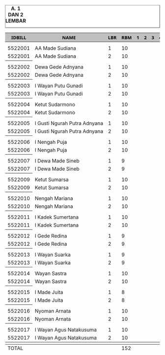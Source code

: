 <!DOCTYPE html> 
<HTML>
<HEAD>
<META HTTP-EQUIV="Content-Type" CONTENT="text/html;charset=windows-1252">
<TITLE>MONITOR RUPIAH BILLMAN OKTOBER</TITLE>
</HEAD>
<BODY>
<TABLE BORDER=1 BGCOLOR=#ffffff CELLSPACING=0><FONT FACE="Segoe UI" COLOR=#000000><CAPTION><B>A. 1 DAN 2 LEMBAR</B></CAPTION></FONT>

<table>
<THEAD>
<TR>
<TH BGCOLOR=#c0c0c0 BORDERCOLOR=#000000 ><FONT style=FONT-SIZE:11pt FACE="Segoe UI" COLOR=#000000>IDBILL</FONT></TH>
<TH BGCOLOR=#c0c0c0 BORDERCOLOR=#000000 ><FONT style=FONT-SIZE:11pt FACE="Segoe UI" COLOR=#000000>NAME</FONT></TH>
<TH BGCOLOR=#c0c0c0 BORDERCOLOR=#000000 ><FONT style=FONT-SIZE:11pt FACE="Segoe UI" COLOR=#000000>LBR</FONT></TH>
<TH BGCOLOR=#c0c0c0 BORDERCOLOR=#000000 ><FONT style=FONT-SIZE:11pt FACE="Segoe UI" COLOR=#000000>RBM</FONT></TH>
<TH BGCOLOR=#c0c0c0 BORDERCOLOR=#000000 ><FONT style=FONT-SIZE:11pt FACE="Segoe UI" COLOR=#000000>1</FONT></TH>
<TH BGCOLOR=#c0c0c0 BORDERCOLOR=#000000 ><FONT style=FONT-SIZE:11pt FACE="Segoe UI" COLOR=#000000>2</FONT></TH>
<TH BGCOLOR=#c0c0c0 BORDERCOLOR=#000000 ><FONT style=FONT-SIZE:11pt FACE="Segoe UI" COLOR=#000000>3</FONT></TH>
<TH BGCOLOR=#c0c0c0 BORDERCOLOR=#000000 ><FONT style=FONT-SIZE:11pt FACE="Segoe UI" COLOR=#000000>4</FONT></TH>
<TH BGCOLOR=#c0c0c0 BORDERCOLOR=#000000 ><FONT style=FONT-SIZE:11pt FACE="Segoe UI" COLOR=#000000>5</FONT></TH>
<TH BGCOLOR=#c0c0c0 BORDERCOLOR=#000000 ><FONT style=FONT-SIZE:11pt FACE="Segoe UI" COLOR=#000000>6</FONT></TH>
<TH BGCOLOR=#c0c0c0 BORDERCOLOR=#000000 ><FONT style=FONT-SIZE:11pt FACE="Segoe UI" COLOR=#000000>7</FONT></TH>
<TH BGCOLOR=#c0c0c0 BORDERCOLOR=#000000 ><FONT style=FONT-SIZE:11pt FACE="Segoe UI" COLOR=#000000>8</FONT></TH>
<TH BGCOLOR=#c0c0c0 BORDERCOLOR=#000000 ><FONT style=FONT-SIZE:11pt FACE="Segoe UI" COLOR=#000000>9</FONT></TH>
<TH BGCOLOR=#c0c0c0 BORDERCOLOR=#000000 ><FONT style=FONT-SIZE:11pt FACE="Segoe UI" COLOR=#000000>10</FONT></TH>
<TH BGCOLOR=#c0c0c0 BORDERCOLOR=#000000 ><FONT style=FONT-SIZE:11pt FACE="Segoe UI" COLOR=#000000>11</FONT></TH>
<TH BGCOLOR=#c0c0c0 BORDERCOLOR=#000000 ><FONT style=FONT-SIZE:11pt FACE="Segoe UI" COLOR=#000000>12</FONT></TH>
<TH BGCOLOR=#c0c0c0 BORDERCOLOR=#000000 ><FONT style=FONT-SIZE:11pt FACE="Segoe UI" COLOR=#000000>13</FONT></TH>
<TH BGCOLOR=#c0c0c0 BORDERCOLOR=#000000 ><FONT style=FONT-SIZE:11pt FACE="Segoe UI" COLOR=#000000>14</FONT></TH>
<TH BGCOLOR=#c0c0c0 BORDERCOLOR=#000000 ><FONT style=FONT-SIZE:11pt FACE="Segoe UI" COLOR=#000000>15</FONT></TH>
<TH BGCOLOR=#c0c0c0 BORDERCOLOR=#000000 ><FONT style=FONT-SIZE:11pt FACE="Segoe UI" COLOR=#000000>16</FONT></TH>
<TH BGCOLOR=#c0c0c0 BORDERCOLOR=#000000 ><FONT style=FONT-SIZE:11pt FACE="Segoe UI" COLOR=#000000>17</FONT></TH>
<TH BGCOLOR=#c0c0c0 BORDERCOLOR=#000000 ><FONT style=FONT-SIZE:11pt FACE="Segoe UI" COLOR=#000000>18</FONT></TH>
<TH BGCOLOR=#c0c0c0 BORDERCOLOR=#000000 ><FONT style=FONT-SIZE:11pt FACE="Segoe UI" COLOR=#000000>19</FONT></TH>
<TH BGCOLOR=#c0c0c0 BORDERCOLOR=#000000 ><FONT style=FONT-SIZE:11pt FACE="Segoe UI" COLOR=#000000>20</FONT></TH>
<TH BGCOLOR=#c0c0c0 BORDERCOLOR=#000000 ><FONT style=FONT-SIZE:11pt FACE="Segoe UI" COLOR=#000000>21</FONT></TH>
<TH BGCOLOR=#c0c0c0 BORDERCOLOR=#000000 ><FONT style=FONT-SIZE:11pt FACE="Segoe UI" COLOR=#000000>22</FONT></TH>
<TH BGCOLOR=#c0c0c0 BORDERCOLOR=#000000 ><FONT style=FONT-SIZE:11pt FACE="Segoe UI" COLOR=#000000>23</FONT></TH>
<TH BGCOLOR=#c0c0c0 BORDERCOLOR=#000000 ><FONT style=FONT-SIZE:11pt FACE="Segoe UI" COLOR=#000000>24</FONT></TH>
<TH BGCOLOR=#c0c0c0 BORDERCOLOR=#000000 ><FONT style=FONT-SIZE:11pt FACE="Segoe UI" COLOR=#000000>25</FONT></TH>
<TH BGCOLOR=#c0c0c0 BORDERCOLOR=#000000 ><FONT style=FONT-SIZE:11pt FACE="Segoe UI" COLOR=#000000>26</FONT></TH>
<TH BGCOLOR=#c0c0c0 BORDERCOLOR=#000000 ><FONT style=FONT-SIZE:11pt FACE="Segoe UI" COLOR=#000000>27</FONT></TH>
<TH BGCOLOR=#c0c0c0 BORDERCOLOR=#000000 ><FONT style=FONT-SIZE:11pt FACE="Segoe UI" COLOR=#000000>28</FONT></TH>
<TH BGCOLOR=#c0c0c0 BORDERCOLOR=#000000 ><FONT style=FONT-SIZE:11pt FACE="Segoe UI" COLOR=#000000>29</FONT></TH>
<TH BGCOLOR=#c0c0c0 BORDERCOLOR=#000000 ><FONT style=FONT-SIZE:11pt FACE="Segoe UI" COLOR=#000000>30</FONT></TH>
<TH BGCOLOR=#c0c0c0 BORDERCOLOR=#000000 ><FONT style=FONT-SIZE:11pt FACE="Segoe UI" COLOR=#000000>31</FONT></TH>

</TR>
</THEAD>
<TBODY>

<!-- Table INI YANG DI GANTI -->
<TH> 
<tr><td>5522001</td><td nowrap>AA Made Sudiana</td><td>1</td><td>10</td><td></td><td></td><td></td><td></td><td></td><td></td><td></td><td></td><td></td><td></td><td></td><td></td><td></td><td></td><td></td><td></td><td></td><td></td><td></td><td></td><td></td><td></td><td></td><td></td><td></td><td></td><td></td><td></td><td></td><td></td><td></td></tr> 
<tr><td>5522001</td><td nowrap>AA Made Sudiana</td><td>2</td><td>10</td><td></td><td></td><td></td><td></td><td></td><td></td><td></td><td></td><td></td><td></td><td></td><td></td><td></td><td></td><td></td><td></td><td></td><td></td><td></td><td></td><td></td><td></td><td></td><td></td><td></td><td></td><td></td><td></td><td></td><td></td><td></td></tr>
</TH><TH>
<tr><td>5522002</td><td nowrap>Dewa Gede Adnyana</td><td>1</td><td>10</td><td></td><td></td><td></td><td></td><td></td><td></td><td></td><td></td><td></td><td></td><td></td><td></td><td></td><td></td><td></td><td></td><td></td><td></td><td></td><td></td><td></td><td></td><td></td><td></td><td></td><td></td><td></td><td></td><td></td><td></td><td></td></tr>
<tr><td>5522002</td><td nowrap>Dewa Gede Adnyana</td><td>2</td><td>10</td><td></td><td></td><td></td><td></td><td></td><td></td><td></td><td></td><td></td><td></td><td></td><td></td><td></td><td></td><td></td><td></td><td></td><td></td><td></td><td></td><td></td><td></td><td></td><td></td><td></td><td></td><td></td><td></td><td></td><td></td><td></td></tr>
</TH><TH>
<tr><td>5522003</td><td nowrap>I Wayan Putu Gunadi</td><td>1</td><td>10</td><td></td><td></td><td></td><td></td><td></td><td></td><td></td><td></td><td></td><td></td><td></td><td></td><td></td><td></td><td></td><td></td><td></td><td></td><td></td><td></td><td></td><td></td><td></td><td></td><td></td><td></td><td></td><td></td><td></td><td></td><td></td></tr>
<tr><td>5522003</td><td nowrap>I Wayan Putu Gunadi</td><td>2</td><td>10</td><td></td><td></td><td></td><td></td><td></td><td></td><td></td><td></td><td></td><td></td><td></td><td></td><td></td><td></td><td></td><td></td><td></td><td></td><td></td><td></td><td></td><td></td><td></td><td></td><td></td><td></td><td></td><td></td><td></td><td></td><td></td></tr>
</TH><TH>
<tr><td>5522004</td><td nowrap>Ketut Sudarmono</td><td>1</td><td>10</td><td></td><td></td><td></td><td></td><td></td><td></td><td></td><td></td><td></td><td></td><td></td><td></td><td></td><td></td><td></td><td></td><td></td><td></td><td></td><td></td><td></td><td></td><td></td><td></td><td></td><td></td><td></td><td></td><td></td><td></td><td></td></tr>
<tr><td>5522004</td><td>Ketut Sudarmono</td><td>2</td><td>10</td><td></td><td></td><td></td><td></td><td></td><td></td><td></td><td></td><td></td><td></td><td></td><td></td><td></td><td></td><td></td><td></td><td></td><td></td><td></td><td></td><td></td><td></td><td></td><td></td><td></td><td></td><td></td><td></td><td></td><td></td><td></td></tr>
</TH><TH>
<tr><td>5522005</td><td nowrap>I Gusti Ngurah Putra Adnyana</td><td>1</td><td>10</td><td></td><td></td><td></td><td></td><td></td><td></td><td></td><td></td><td></td><td></td><td></td><td></td><td></td><td></td><td></td><td></td><td></td><td></td><td></td><td></td><td></td><td></td><td></td><td></td><td></td><td></td><td></td><td></td><td></td><td></td><td></td></tr>
<tr><td>5522005</td><td nowrap>I Gusti Ngurah Putra Adnyana</td><td>2</td><td>10</td><td></td><td></td><td></td><td></td><td></td><td></td><td></td><td></td><td></td><td></td><td></td><td></td><td></td><td></td><td></td><td></td><td></td><td></td><td></td><td></td><td></td><td></td><td></td><td></td><td></td><td></td><td></td><td></td><td></td><td></td><td></td></tr>
</TH><TH>
<tr><td>5522006</td><td nowrap>I Nengah Puja</td><td>1</td><td>10</td><td></td><td></td><td></td><td></td><td></td><td></td><td></td><td></td><td></td><td></td><td></td><td></td><td></td><td></td><td></td><td></td><td></td><td></td><td></td><td></td><td></td><td></td><td></td><td></td><td></td><td></td><td></td><td></td><td></td><td></td><td></td></tr>
<tr><td>5522006</td><td nowrap>I Nengah Puja</td><td>2</td><td>10</td><td></td><td></td><td></td><td></td><td></td><td></td><td></td><td></td><td></td><td></td><td></td><td></td><td></td><td></td><td></td><td></td><td></td><td></td><td></td><td></td><td></td><td></td><td></td><td></td><td></td><td></td><td></td><td></td><td></td><td></td><td></td></tr>
</TH><TH>
<tr><td>5522007</td><td nowrap>I Dewa Made Sineb</td><td>1</td><td>9</td><td></td><td></td><td></td><td></td><td></td><td></td><td></td><td></td><td></td><td></td><td></td><td></td><td></td><td></td><td></td><td></td><td></td><td></td><td></td><td></td><td></td><td></td><td></td><td></td><td></td><td></td><td></td><td></td><td></td><td></td><td></td></tr>
<tr><td>5522007</td><td nowrap>I Dewa Made Sineb</td><td>2</td><td>9</td><td></td><td></td><td></td><td></td><td></td><td></td><td></td><td></td><td></td><td></td><td></td><td></td><td></td><td></td><td></td><td></td><td></td><td></td><td></td><td></td><td></td><td></td><td></td><td></td><td></td><td></td><td></td><td></td><td></td><td></td><td></td></tr>
</TH><TH>
<tr><td>5522009</td><td nowrap>Ketut Sumarsa</td><td>1</td><td>10</td><td></td><td></td><td></td><td></td><td></td><td></td><td></td><td></td><td></td><td></td><td></td><td></td><td></td><td></td><td></td><td></td><td></td><td></td><td></td><td></td><td></td><td></td><td></td><td></td><td></td><td></td><td></td><td></td><td></td><td></td><td></td></tr>
<tr><td>5522009</td><td>Ketut Sumarsa</td><td>2</td><td>10</td><td></td><td></td><td></td><td></td><td></td><td></td><td></td><td></td><td></td><td></td><td></td><td></td><td></td><td></td><td></td><td></td><td></td><td></td><td></td><td></td><td></td><td></td><td></td><td></td><td></td><td></td><td></td><td></td><td></td><td></td><td></td></tr>
</TH><TH>
<tr><td>5522010</td><td nowrap>Nengah Mariana</td><td>1</td><td>10</td><td></td><td></td><td></td><td></td><td></td><td></td><td></td><td></td><td></td><td></td><td></td><td></td><td></td><td></td><td></td><td></td><td></td><td></td><td></td><td></td><td></td><td></td><td></td><td></td><td></td><td></td><td></td><td></td><td></td><td></td><td></td></tr>
<tr><td>5522010</td><td nowrap>Nengah Mariana</td><td>2</td><td>10</td><td></td><td></td><td></td><td></td><td></td><td></td><td></td><td></td><td></td><td></td><td></td><td></td><td></td><td></td><td></td><td></td><td></td><td></td><td></td><td></td><td></td><td></td><td></td><td></td><td></td><td></td><td></td><td></td><td></td><td></td><td></td></tr>
</TH><TH>
<tr><td>5522011</td><td nowrap>I Kadek Sumertana</td><td>1</td><td>10</td><td></td><td></td><td></td><td></td><td></td><td></td><td></td><td></td><td></td><td></td><td></td><td></td><td></td><td></td><td></td><td></td><td></td><td></td><td></td><td></td><td></td><td></td><td></td><td></td><td></td><td></td><td></td><td></td><td></td><td></td><td></td></tr>
<tr><td>5522011</td><td nowrap>I Kadek Sumertana</td><td>2</td><td>10</td><td></td><td></td><td></td><td></td><td></td><td></td><td></td><td></td><td></td><td></td><td></td><td></td><td></td><td></td><td></td><td></td><td></td><td></td><td></td><td></td><td></td><td></td><td></td><td></td><td></td><td></td><td></td><td></td><td></td><td></td><td></td></tr>
</TH><TH>
<tr><td>5522012</td><td nowrap>I Gede Redina</td><td>1</td><td>9</td><td></td><td></td><td></td><td></td><td></td><td></td><td></td><td></td><td></td><td></td><td></td><td></td><td></td><td></td><td></td><td></td><td></td><td></td><td></td><td></td><td></td><td></td><td></td><td></td><td></td><td></td><td></td><td></td><td></td><td></td><td></td></tr>
<tr><td>5522012</td><td nowrap>I Gede Redina</td><td>2</td><td>9</td><td></td><td></td><td></td><td></td><td></td><td></td><td></td><td></td><td></td><td></td><td></td><td></td><td></td><td></td><td></td><td></td><td></td><td></td><td></td><td></td><td></td><td></td><td></td><td></td><td></td><td></td><td></td><td></td><td></td><td></td><td></td></tr>
</TH><TH>
<tr><td>5522013</td><td nowrap>I Wayan Suarka</td><td>1</td><td>9</td><td></td><td></td><td></td><td></td><td></td><td></td><td></td><td></td><td></td><td></td><td></td><td></td><td></td><td></td><td></td><td></td><td></td><td></td><td></td><td></td><td></td><td></td><td></td><td></td><td></td><td></td><td></td><td></td><td></td><td></td><td></td></tr>
<tr><td>5522013</td><td nowrap>I Wayan Suarka</td><td>2</td><td>9</td><td></td><td></td><td></td><td></td><td></td><td></td><td></td><td></td><td></td><td></td><td></td><td></td><td></td><td></td><td></td><td></td><td></td><td></td><td></td><td></td><td></td><td></td><td></td><td></td><td></td><td></td><td></td><td></td><td></td><td></td><td></td></tr>
</TH><TH>
<tr><td>5522014</td><td nowrap>Wayan Sastra</td><td>1</td><td>10</td><td></td><td></td><td></td><td></td><td></td><td></td><td></td><td></td><td></td><td></td><td></td><td></td><td></td><td></td><td></td><td></td><td></td><td></td><td></td><td></td><td></td><td></td><td></td><td></td><td></td><td></td><td></td><td></td><td></td><td></td><td></td></tr>
<tr><td>5522014</td><td nowrap>Wayan Sastra</td><td>2</td><td>10</td><td></td><td></td><td></td><td></td><td></td><td></td><td></td><td></td><td></td><td></td><td></td><td></td><td></td><td></td><td></td><td></td><td></td><td></td><td></td><td></td><td></td><td></td><td></td><td></td><td></td><td></td><td></td><td></td><td></td><td></td><td></td></tr>
</TH><TH>
<tr><td>5522015</td><td nowrap>I Made Juita</td><td>1</td><td>8</td><td></td><td></td><td></td><td></td><td></td><td></td><td></td><td></td><td></td><td></td><td></td><td></td><td></td><td></td><td></td><td></td><td></td><td></td><td></td><td></td><td></td><td></td><td></td><td></td><td></td><td></td><td></td><td></td><td></td><td></td><td></td></tr>
<tr><td>5522015</td><td nowrap>I Made Juita</td><td>2</td><td>8</td><td></td><td></td><td></td><td></td><td></td><td></td><td></td><td></td><td></td><td></td><td></td><td></td><td></td><td></td><td></td><td></td><td></td><td></td><td></td><td></td><td></td><td></td><td></td><td></td><td></td><td></td><td></td><td></td><td></td><td></td><td></td></tr>
</TH><TH>
<tr><td>5522016</td><td nowrap>Nyoman Arnata</td><td>1</td><td>10</td><td></td><td></td><td></td><td></td><td></td><td></td><td></td><td></td><td></td><td></td><td></td><td></td><td></td><td></td><td></td><td></td><td></td><td></td><td></td><td></td><td></td><td></td><td></td><td></td><td></td><td></td><td></td><td></td><td></td><td></td><td></td></tr>
<tr><td>5522016</td><td nowrap>Nyoman Arnata</td><td>2</td><td>10</td><td></td><td></td><td></td><td></td><td></td><td></td><td></td><td></td><td></td><td></td><td></td><td></td><td></td><td></td><td></td><td></td><td></td><td></td><td></td><td></td><td></td><td></td><td></td><td></td><td></td><td></td><td></td><td></td><td></td><td></td><td></td></tr>
</TH><TH>
<tr><td>5522017</td><td nowrap>I Wayan Agus Natakusuma</td><td>1</td><td>10</td><td></td><td></td><td></td><td></td><td></td><td></td><td></td><td></td><td></td><td></td><td></td><td></td><td></td><td></td><td></td><td></td><td></td><td></td><td></td><td></td><td></td><td></td><td></td><td></td><td></td><td></td><td></td><td></td><td></td><td></td><td></td></tr>
<tr><td>5522017</td><td nowrap>I Wayan Agus Natakusuma</td><td>2</td><td>10</td><td></td><td></td><td></td><td></td><td></td><td></td><td></td><td></td><td></td><td></td><td></td><td></td><td></td><td></td><td></td><td></td><td></td><td></td><td></td><td></td><td></td><td></td><td></td><td></td><td></td><td></td><td></td><td></td><td></td><td></td><td></td></tr>
</TH>
<!-- BATAS BAWAH -->
<TFOOT>

<tr>

<td colspan="3">TOTAL</td>
<!-- Table INI YANG DI GANTI -->
<td>152</td>
<td nowrap></td>
<td nowrap></td>
<td nowrap></td>
<td nowrap></td>
<td nowrap></td>
<td nowrap></td>
<td nowrap></td>
<td nowrap></td>
<td nowrap></td>
<td nowrap></td>
<td nowrap></td>
<td nowrap></td>
<td nowrap></td>
<td nowrap></td>
<td nowrap></td>
<td nowrap></td>
<td nowrap></td>
<td nowrap></td>
<td nowrap></td>
<td nowrap></td>
<td nowrap></td>
<td nowrap></td>
<td nowrap></td>
<td nowrap></td>
<td nowrap></td>
<td nowrap></td>
<td nowrap></td>
<td nowrap></td>
<td nowrap></td>
<td nowrap></td>
<td nowrap></td>

</tr>

<!-- BATAS BAWAH -->
</TBODY>
</TFOOT>
<tr><td></td></tr>
</table>

</HTML>

